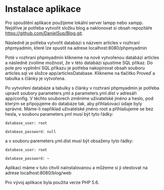 Instalace aplikace
========================
Pro spouštění aplikace použijeme lokální server lampp nebo xampp. Nejdříve je potřeba vytvořit složku blog a naklonovat si obsah repozitáře https://github.com/DanielSup/Blog.git.

Následně je potřeba vytvořit databázi s názvem articles v rozhraní phpmyadmin, které lze spustit na adrese localhost:8080/phpmyadmin

Poté v rozhraní phpmyadmin klikneme na nově vytvořenou databázi articles a následně zvolíme možnost, že v této databázi spustíme SQL příkaz. Do pole pro vyplnění SQL příkazu je potřeba nakopírovat obsah souboru articles.sql ve složce app/articlesDatabase. Klikneme na tlačítko Proveď a tabulka s články je vytvořena.

Po vytvoření databáze a tabulky s články v rozhraní phpmyadmin je potřeba upravit soubory parameters.yml a parameters.yml.dist v adresáři app/config. V těchto souborech změníme uživatelské jméno a heslo, pod kterým se připojujeme do databáze tak, aby přihlašovací údaje byly správné.
Máme-li například uživatelské jméno root a přihlašujeme se bez hesla, v souboru parameters.yml musí být tyto řádky:

    database_user: root
    
    database_password: null
    
a v souboru paremeters.yml.dist musí být obsaženy tyto řádky:

    database_user: root
    
    database_password: ~
    
Aplikaci máme v tuto chvíli nainstalovanou a můžeme si ji otestovat na adrese localhost:8080/blog/web

Pro vývoj aplikace byla použita verze PHP 5.6.
